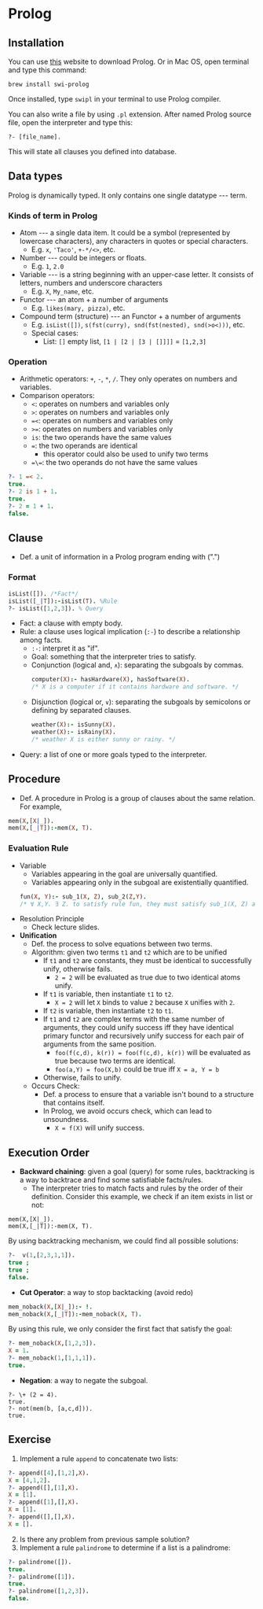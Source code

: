 # Prolog
## Installation
You can use [this](https://www.swi-prolog.org/) website to download Prolog. Or in Mac OS, open terminal and type this command:
```
brew install swi-prolog 
```
Once installed, type `swipl` in your terminal to use Prolog compiler.

You can also write a file by using `.pl` extension. After named Prolog source file, open the interpreter and type this:
```
?- [file_name].
```
This will state all clauses you defined into database.

## Data types
Prolog is dynamically typed. It only contains one single datatype --- term.
### Kinds of term in Prolog
- Atom --- a single data item. It could be a symbol (represented by lowercase characters), any characters in quotes or special characters.
    - E.g. `x`, `'Taco'`, `+-*/<>`, etc.
- Number --- could be integers or floats.
    - E.g. `1`, `2.0`
- Variable --- is a string beginning with an upper-case letter. It consists of letters, numbers and underscore characters
    - E.g. `X`, `My_name`, etc.
- Functor --- an atom + a number of arguments
    - E.g. `likes(mary, pizza)`, etc.
- Compound term (structure) --- an Functor + a number of arguments
    - E.g. `isList([])`, `s(fst(curry), snd(fst(nested), snd(>o<)))`, etc.
    - Special cases:
        - List: `[]` empty list, `[1 | [2 | [3 | []]]]` = `[1,2,3]`
### Operation
- Arithmetic operators: `+`, `-`, `*`, `/`. They only operates on numbers and variables.
- Comparison operators:
    - `<`: operates on numbers and variables only
    - `>`: operates on numbers and variables only
    - `=<`: operates on numbers and variables only
    - `>=`: operates on numbers and variables only
    - `is`: the two operands have the same values
    - `=`: the two operands are identical
        - this operator could also be used to unify two terms
    - `=\=`: the two operands do not have the same values
```prolog
?- 1 =< 2.
true.
?- 2 is 1 + 1.
true.
?- 2 = 1 + 1.
false.
```

## Clause
- Def. a unit of information in a Prolog program ending with (".")
    
### Format
```prolog
isList([]). /*Fact*/
isList([_|T]):-isList(T). %Rule
?- isList([1,2,3]). % Query
```
- Fact: a clause with empty body.
- Rule: a clause uses logical implication (`:-`) to describe a relationship among facts.
    - `:-`: interpret it as "if".
    - Goal: something that the interpreter tries to satisfy.
    - Conjunction (logical and, `∧`): separating the subgoals by commas.
        ```prolog
        computer(X):- hasHardware(X), hasSoftware(X).
        /* X is a computer if it contains hardware and software. */
        ```
    - Disjunction (logical or, `∨`): separating the subgoals by semicolons or defining by separated clauses.
        ```prolog
        weather(X):- isSunny(X).
        weather(X):- isRainy(X).
        /* weather X is either sunny or rainy. */
        ```
- Query: a list of one or more goals typed to the interpreter.

## Procedure
- Def. A procedure in Prolog is a group of clauses about the same relation. For example,
```prolog
mem(X,[X|_]).
mem(X,[_|T]):-mem(X, T).
```

### Evaluation Rule
- Variable
    - Variables appearing in the goal are universally quantified.
    - Variables appearing only in the subgoal are existentially quantified.
    ```prolog
    fun(X, Y):- sub_1(X, Z), sub_2(Z,Y).
    /* ∀ X,Y. ∃ Z. to satisfy rule fun, they must satisfy sub_1(X, Z) and sub_2(Z,Y) */
    ```
- Resolution Principle
    - Check lecture slides.
- **Unification**
    - Def. the process to solve equations between two terms.
    - Algorithm: given two terms `t1` and `t2` which are to be unified
        - If `t1` and `t2` are constants, they must be identical to successfully unify, otherwise fails.
            - `2 = 2` will be evaluated as true due to two identical atoms unify.
        - If `t1` is variable, then instantiate `t1` to `t2`.
            - `X = 2` will let `X` binds to value `2` because `X` unifies with `2`.
        - If `t2` is variable, then instantiate `t2` to `t1`.
        - If `t1` and `t2` are complex terms with the same number of arguments, they could unify success iff they have identical primary functor and recursively unify success for each pair of arguments from the same position.
            - `foo(f(c,d), k(r)) = foo(f(c,d), k(r))` will be evaluated as true because two terms are identical.
            - `foo(a,Y) = foo(X,b)` could be true iff `X = a, Y = b`
        - Otherwise, fails to unify.
    - Occurs Check: 
        - Def. a process to ensure that a variable isn't bound to a structure that contains itself.
        - In Prolog, we avoid occurs check, which can lead to unsoundness.
            - `X = f(X)` will unify success.

## Execution Order
- **Backward chaining**: given a goal (query) for some rules, backtracking is a way to backtrace and find some satisfiable facts/rules.
    - The interpreter tries to match facts and rules by the order of their definition.
Consider this example, we check if an item exists in list or not:
```
mem(X,[X|_]).
mem(X,[_|T]):-mem(X, T).
```
By using backtracking mechanism, we could find all possible solutions:
```prolog
?-  v(1,[2,3,1,1]).
true ;
true ;
false.
```
- **Cut Operator**: a way to stop backtacking (avoid redo)
```prolog
mem_noback(X,[X|_]):- !.
mem_noback(X,[_|T]):-mem_noback(X, T).
```
By using this rule, we only consider the first fact that satisfy the goal:
```prolog
?- mem_noback(X,[1,2,3]).
X = 1.
?- mem_noback(1,[1,1,1]).
true.
```
- **Negation**: a way to negate the subgoal.
```
?- \+ (2 = 4).
true.
?- not(mem(b, [a,c,d])).
true.
```

## Exercise
1. Implement a rule `append` to concatenate two lists:
```prolog
?- append([4],[1,2],X).
X = [4,1,2].
?- append([],[1],X).
X = [1].
?- append([1],[],X).
X = [1].
?- append([],[],X).
X = [].
```
2. Is there any problem from previous sample solution?
3. Implement a rule `palindrome` to determine if a list is a palindrome:
```prolog
?- palindrome([]).
true.
?- palindrome([1]).
true.
?- palindrome([1,2,3]).
false.
```

